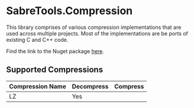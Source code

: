 # SabreTools.Compression

This library comprises of various compression implementations that are used across multiple projects. Most of the implementations are be ports of existing C and C++ code.

Find the link to the Nuget package [here](https://www.nuget.org/packages/SabreTools.Compression).

## Supported Compressions

| Compression Name | Decompress | Compress |
| --- | --- | --- |
| LZ | Yes |  |
